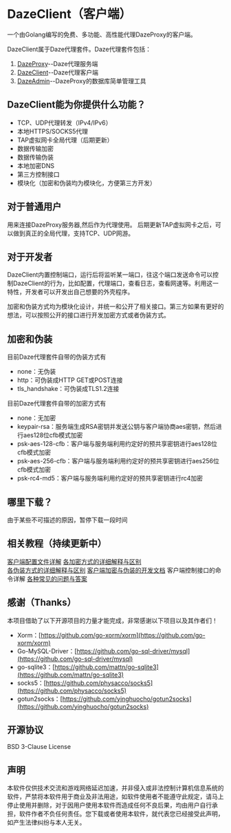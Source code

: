 # DazeClient（客户端）

一个由Golang编写的免费、多功能、高性能代理DazeProxy的客户端。

DazeClient属于Daze代理套件。Daze代理套件包括：

1. [DazeProxy](https://github.com/crabkun/DazeProxy)--Daze代理服务端  
2. [DazeClient](https://github.com/crabkun/DazeClient)--Daze代理客户端  
3. [DazeAdmin](https://github.com/crabkun/DazeAdmin)--DazeProxy的数据库简单管理工具  

## DazeClient能为你提供什么功能？

- TCP、UDP代理转发（IPv4/IPv6）  
- 本地HTTPS/SOCKS5代理  
- TAP虚拟网卡全局代理（后期更新）
- 数据传输加密  
- 数据传输伪装  
- 本地加密DNS
- 第三方控制接口
- 模块化（加密和伪装均为模块化，方便第三方开发）

## 对于普通用户

用来连接DazeProxy服务器,然后作为代理使用。
后期更新TAP虚拟网卡之后，可以做到真正的全局代理，支持TCP、UDP网游。

## 对于开发者

DazeClient内置控制端口，运行后将监听某一端口，往这个端口发送命令可以控制DazeClient的行为，比如配置，代理端口，查看日志，查看网速等。利用这一特性，开发者可以开发出自己想要的外壳程序。

加密和伪装方式均为模块化设计，并统一和公开了相关接口。第三方如果有更好的想法，可以按照公开的接口进行开发加密方式或者伪装方式。

## 加密和伪装

目前Daze代理套件自带的伪装方式有
- none：无伪装
- http：可伪装成HTTP GET或POST连接  
- tls_handshake：可伪装成TLS1.2连接  

目前Daze代理套件自带的加密方式有
- none：无加密
- keypair-rsa：服务端生成RSA密钥并发送公钥与客户端协商aes密钥，然后进行aes128位cfb模式加密  
- psk-aes-128-cfb：客户端与服务端利用约定好的预共享密钥进行aes128位cfb模式加密  
- psk-aes-256-cfb：客户端与服务端利用约定好的预共享密钥进行aes256位cfb模式加密  
- psk-rc4-md5：客户端与服务端利用约定好的预共享密钥进行rc4加密  

## 哪里下载？
由于某些不可描述的原因，暂停下载一段时间

## 相关教程（持续更新中）
[客户端配置文件详解](https://github.com/crabkun/DazeClient/wiki/%E5%AE%A2%E6%88%B7%E7%AB%AF%E9%85%8D%E7%BD%AE%E6%96%87%E4%BB%B6%E8%AF%A6%E8%A7%A3)
[各加密方式的详细解释与区别](https://github.com/crabkun/DazeProxy/wiki/%E5%90%84%E5%8A%A0%E5%AF%86%E6%96%B9%E5%BC%8F%E7%9A%84%E8%AF%A6%E7%BB%86%E8%A7%A3%E9%87%8A%E4%B8%8E%E5%8C%BA%E5%88%AB)  
[各伪装方式的详细解释与区别](https://github.com/crabkun/DazeProxy/wiki/%E5%90%84%E4%BC%AA%E8%A3%85%E6%96%B9%E5%BC%8F%E7%9A%84%E8%AF%A6%E7%BB%86%E8%A7%A3%E9%87%8A%E4%B8%8E%E5%8C%BA%E5%88%AB)
[客户端加密与伪装的开发文档](https://github.com/crabkun/DazeClient/wiki/%E5%AE%A2%E6%88%B7%E7%AB%AF%E5%8A%A0%E5%AF%86%E4%B8%8E%E4%BC%AA%E8%A3%85%E7%9A%84%E5%BC%80%E5%8F%91%E6%96%87%E6%A1%A3)
客户端控制接口的命令详解
[各种常见的问题与答案](https://github.com/crabkun/DazeProxy/wiki/%E5%90%84%E7%A7%8D%E5%B8%B8%E8%A7%81%E7%9A%84%E9%97%AE%E9%A2%98%E4%B8%8E%E7%AD%94%E6%A1%88)

## 感谢（Thanks）
本项目借助了以下开源项目的力量才能完成，非常感谢以下项目以及其作者们！  
- Xorm：[https://github.com/go-xorm/xorm](https://github.com/go-xorm/xorm)  
- Go-MySQL-Driver：[https://github.com/go-sql-driver/mysql](https://github.com/go-sql-driver/mysql)  
- go-sqlite3：[https://github.com/mattn/go-sqlite3](https://github.com/mattn/go-sqlite3)  
- socks5：[https://github.com/physacco/socks5](https://github.com/physacco/socks5)
- gotun2socks：[https://github.com/yinghuocho/gotun2socks](https://github.com/yinghuocho/gotun2socks)
## 开源协议
BSD 3-Clause License

## 声明
本软件仅供技术交流和游戏网络延迟加速，并非侵入或非法控制计算机信息系统的软件，严禁将本软件用于商业及非法用途，如软件使用者不能遵守此规定，请马上停止使用并删除，对于因用户使用本软件而造成任何不良后果，均由用户自行承担，软件作者不负任何责任。您下载或者使用本软件，就代表您已经接受此声明，如产生法律纠纷与本人无关。